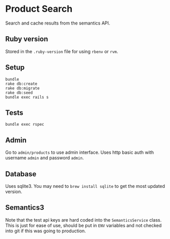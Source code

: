 # Product Search
Search and cache results from the semantics API.

## Ruby version
Stored in the `.ruby-version` file for using `rbenv` or `rvm`.

## Setup
```
bundle
rake db:create
rake db:migrate
rake db:seed
bundle exec rails s
```

## Tests
```
bundle exec rspec
```

## Admin
Go to `admin/products` to use admin interface. Uses http basic auth with username `admin` and password `admin`.

## Database
Uses sqlite3. You may need to `brew install sqlite` to get the most updated version.

## Semantics3
Note that the test api keys are hard coded into the `SemanticsService` class. This is just for ease of use, should be put in `ENV` variables and not checked into git if this was going to production.
